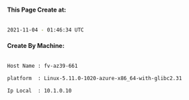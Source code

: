 
   
#### This Page Create at:

```bash

2021-11-04 - 01:46:34 UTC

```

#### Create By Machine:

```bash

Host Name : fv-az39-661

platform  : Linux-5.11.0-1020-azure-x86_64-with-glibc2.31

Ip Local  : 10.1.0.10

```


